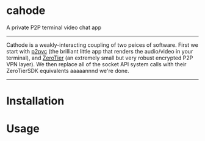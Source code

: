 # cahode
A private P2P terminal video chat app

***
Cathode is a weakly-interacting coupling of two peices of software. First we start with [p2pvc](https://github.com/mofarrell/p2pvc) (the brilliant little app that renders the audio/video in your terminal), and [ZeroTier]() (an extremely small but very robust encrypted P2P VPN layer). We then replace all of the socket API system calls with their ZeroTierSDK equivalents aaaaannnd we're done.

***

# Installation

# Usage